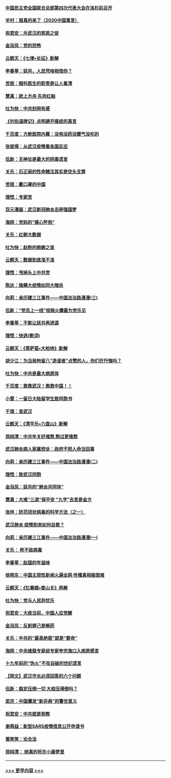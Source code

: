 #### [中国民主党全国联合总部第四次代表大会在洛杉矶召开](../pages/nsc993/n11856344.md?t=02100244) 
#### [羊村：狼真的来了（2020中国寓言）](../pages/nsc993/n11856229.md?t=02100244) 
#### [祝君安：斥武汉的邪恶之徒](../pages/nsc993/n11855861.md?t=02100244) 
#### [金浴凤：党的恐怖](../pages/nsc993/n11855849.md?t=02100244) 
#### [云鹤天：《七律▪长征》新解](../pages/nsc993/n11855479.md?t=02100244) 
#### [李春草：妖共，人民凭啥相信你？](../pages/nsc993/n11855196.md?t=02100244) 
#### [苦胆：眼科医生的职责是让人看清](../pages/nsc993/n11853840.md?t=02100244) 
#### [慧真：欲上方舟 先弃红船](../pages/nsc993/n11853483.md?t=02100244) 
#### [吐为快：中共封网有感](../pages/nsc993/n11852575.md?t=02100244) 
#### [《刘伯温碑记》点明避开瘟疫的真言](../pages/nsc993/n11852128.md?t=02100244) 
#### [千百度：方舱医院内幕：没电没药没暖气没吃的](../pages/nsc993/n11850211.md?t=02100244) 
#### [张彼得：从武汉疫情看各国反应](../pages/nsc993/n11850102.md?t=02100244) 
#### [伍新：无神论是最大的阴毒谎言](../pages/nsc993/n11846129.md?t=02100244) 
#### [关乐：石正丽的性命赌注其实是空头支票](../pages/nsc993/n11846109.md?t=02100244) 
#### [苦胆：戴口罩的中国](../pages/nsc993/n11845576.md?t=02100244) 
#### [理悟：专家苦](../pages/nsc993/n11845564.md?t=02100244) 
#### [双元漫画：武汉新冠肺炎击碎强国梦](../pages/nsc993/n11843320.md?t=02100244) 
#### [海网：党妈的“瘟心怀抱”](../pages/nsc993/n11840740.md?t=02100244) 
#### [关乐：红朝大数据](../pages/nsc993/n11840675.md?t=02100244) 
#### [吐为快：赵粉的肺腑之哀](../pages/nsc993/n11840618.md?t=02100244) 
#### [云鹤天：数据到底准不准](../pages/nsc993/n11840325.md?t=02100244) 
#### [理悟：甩掉头上中共党](../pages/nsc993/n11838826.md?t=02100244) 
#### [陈达：隐瞒大疫情如同大暗杀](../pages/nsc993/n11838771.md?t=02100244) 
#### [向莉：亲历建三江事件——中国法治路漫漫(三)](../pages/nsc993/n11831825.md?t=02100244) 
#### [伍新：“党员上一线”视频火爆最为党乐见](../pages/nsc993/n11838200.md?t=02100244) 
#### [李春草：不能让妖共再逍遥](../pages/nsc993/n11838102.md?t=02100244) 
#### [理悟：快逃(歌词)](../pages/nsc993/n11838083.md?t=02100244) 
#### [云鹤天：《菩萨蛮▪大柏地》新解](../pages/nsc993/n11838059.md?t=02100244) 
#### [胡少江：为当局拘留八“造谣者”点赞的人，你们在忏悔吗？](../pages/nsc993/n11836801.md?t=02100244) 
#### [吐为快：中共是最大病原体](../pages/nsc993/n11836748.md?t=02100244) 
#### [千百度：救救武汉！救救中国！！](../pages/nsc993/n11836145.md?t=02100244) 
#### [小雪：一留日大陆留学生致同胞书](../pages/nsc993/n11834624.md?t=02100244) 
#### [千瑞：哀武汉](../pages/nsc993/n11833647.md?t=02100244) 
#### [云鹤天：《清平乐▪六盘山》新解](../pages/nsc993/n11833611.md?t=02100244) 
#### [郑纯清：中共年关好难熬 熬过更难熬](../pages/nsc993/n11833489.md?t=02100244) 
#### [武汉肺炎病人家属控诉：政府不把人命当回事](../pages/nsc993/n11833205.md?t=02100244) 
#### [向莉：亲历建三江事件——中国法治路漫漫(二)](../pages/nsc993/n11829102.md?t=02100244) 
#### [理悟：致武汉同胞](../pages/nsc993/n11831522.md?t=02100244) 
#### [金浴凤：妖共的“肺炎共同体”](../pages/nsc993/n11829448.md?t=02100244) 
#### [慧真：大难“三退”保平安 “九字”吉言是金方](../pages/nsc993/n11829501.md?t=02100244) 
#### [张林：防范冠状病毒的科学方法（之一）](../pages/nsc993/n11828618.md?t=02100244) 
#### [武汉肺炎 疫情到来如何自救？](../pages/nsc993/n11827632.md?t=02100244) 
#### [向莉：亲历建三江事件——中国法治路漫漫(一)](../pages/nsc993/n11827190.md?t=02100244) 
#### [关乐： 枪不敌病毒](../pages/nsc993/n11826746.md?t=02100244) 
#### [李春草：赵国的年滋味](../pages/nsc993/n11826321.md?t=02100244) 
#### [徐晓东：中国主观性新闻火遍全网 传播真相极困难](../pages/nsc993/n11826508.md?t=02100244) 
#### [云鹤天：《忆秦娥▪娄山关》再解](../pages/nsc993/n11824682.md?t=02100244) 
#### [吐为快：党与人民异忧乐](../pages/nsc993/n11824660.md?t=02100244) 
#### [祝君安：大疫当前，中国人应觉醒](../pages/nsc993/n11821946.md?t=02100244) 
#### [金浴凤：反躬罪己是解药](../pages/nsc993/n11820280.md?t=02100244) 
#### [关乐：中共的“最高绝密”就是“要命”](../pages/nsc993/n11816946.md?t=02100244) 
#### [海网：中央维稳专家组专家夸完海口入病房感言](../pages/nsc993/n11815138.md?t=02100244) 
#### [十九年前的“伪火”不攻自破的世纪谎言](../pages/nsc993/n11813238.md?t=02100244) 
#### [【网文】武汉市长必须回答的六个问题](../pages/nsc993/n11813848.md?t=02100244) 
#### [伍新：稳定压倒一切 大疫压得倒吗？](../pages/nsc993/n11812634.md?t=02100244) 
#### [梁京：中国爆发“新非典”的警世意义](../pages/nsc993/n11812554.md?t=02100244) 
#### [祝君安：中共就是邪教](../pages/nsc993/n11812431.md?t=02100244) 
#### [谢燕益：新型SARS疫情信息公开申请书](../pages/nsc993/n11808840.md?t=02100244) 
#### [蜀笑笑：论合法](../pages/nsc993/n11808064.md?t=02100244) 
#### [郑纯清： 她真的死在小康梦里](../pages/nsc993/n11806623.md?t=02100244) 

----
#### [ >>> 更早内容 <<< ](../indexes/nsc993-earlier.md)
